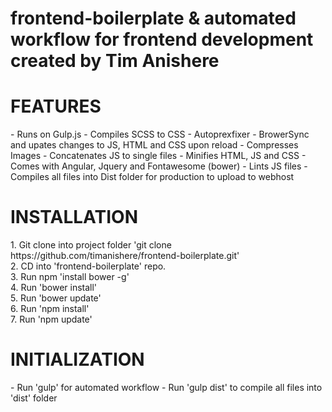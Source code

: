 # frontend-boilerplate & automated workflow for frontend development created by Tim Anishere

<h1>FEATURES</h1>
- Runs on Gulp.js
- Compiles SCSS to CSS
- Autoprexfixer
- BrowerSync and upates changes to JS, HTML and CSS upon reload
- Compresses Images
- Concatenates JS to single files
- Minifies HTML, JS and CSS
- Comes with Angular, Jquery and Fontawesome (bower)
- Lints JS files
- Compiles all files into Dist folder for production to upload to webhost


<h1>INSTALLATION</h1>
1. Git clone into project folder 'git clone https://github.com/timanishere/frontend-boilerplate.git'<br>
2. CD into 'frontend-boilerplate' repo. <br>
3. Run npm 'install bower -g' <br>
4. Run 'bower install' <br>
5. Run 'bower update' <br>
6. Run 'npm install' <br>
7. Run 'npm update' <br>

<h1>INITIALIZATION</h1>
- Run 'gulp' for automated workflow
- Run 'gulp dist' to compile all files into 'dist' folder

